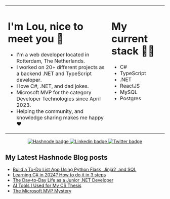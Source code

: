 <table align="center"><tr><td valign="top" width="65%">

# I'm Lou, nice to meet you 👋

* I'm a web developer located in Rotterdam, The Netherlands.
* I worked on 20+ different projects as a backend .NET and TypeScript developer.
* I love C#, .NET, and dad jokes.
* Microsoft MVP for the category Developer Technologies since April 2023.
* Helping the community, and knowledge sharing makes me happy ❤️

</td><td valign="top" width="35%">

# My current stack 👩‍💻
* C#
* TypeScript
* .NET
* ReactJS
* MySQL
* Postgres

</tr></tr></table>

<p align="center">
 <a href="https://hashnode.com/@lovelacecoding">
   <img src="https://img.shields.io/badge/Hashnode-2962FF?style=for-the-badge&logo=hashnode&logoColor=white" alt="Hashnode badge"/>
 </a>
 <a href="https://www.linkedin.com/in/louelladev/">
   <img src="https://img.shields.io/badge/linkedin-%230077B5.svg?style=for-the-badge&logo=linkedin&logoColor=white" alt="Linkedin badge"/>
 </a>
 <a href="https://twitter.com/lovelacecoding">
   <img src="https://img.shields.io/badge/Twitter-1DA1F2?style=for-the-badge&logo=twitter&logoColor=white" alt="Twitter badge" />
 </a>
</p>

## My Latest Hashnode Blog posts
 <!-- BLOG-POST-LIST:START -->
- [Build a To-Do List App Using Python Flask, Jinja2, and SQL](https://lovelacecoding.hashnode.dev/build-a-to-do-list-app-using-python-flask-jinja2-and-sql)
- [Learning C# in 2024? How to do it in 3 steps](https://lovelacecoding.hashnode.dev/learning-c-in-2024-how-to-do-it-in-3-steps)
- [The Day-to-Day Life as a Junior .NET Developer](https://lovelacecoding.hashnode.dev/the-day-to-day-life-as-a-junior-net-developer)
- [AI Tools I Used for My CS Thesis](https://lovelacecoding.hashnode.dev/ai-tools-i-used-for-my-cs-thesis)
- [The Microsoft MVP Mystery](https://lovelacecoding.hashnode.dev/the-microsoft-mvp-mystery)
<!-- BLOG-POST-LIST:END -->
 



